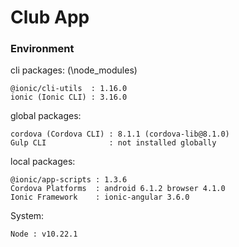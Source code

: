 # Club App
### Environment

cli packages: (\node_modules)

    @ionic/cli-utils  : 1.16.0
    ionic (Ionic CLI) : 3.16.0

global packages:

    cordova (Cordova CLI) : 8.1.1 (cordova-lib@8.1.0)
    Gulp CLI              : not installed globally

local packages:

    @ionic/app-scripts : 1.3.6
    Cordova Platforms  : android 6.1.2 browser 4.1.0
    Ionic Framework    : ionic-angular 3.6.0

System:

    Node : v10.22.1